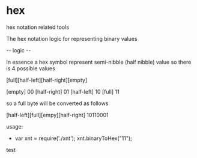 # hex
hex notation related tools 

The hex notation logic for representing binary values

-- logic --

In essence a hex symbol represent semi-nibble (half nibble) value so there is 4 possible values

[full][half-left][half-right][empty]

[empty]
00
[half-right]
01
[half-left]
10
[full]
11

so a full byte will be converted as follows

[half-left][full][empy][half-right]
10110001 

usage:
- var xnt = require('./xnt');
xnt.binaryToHex("11");

test